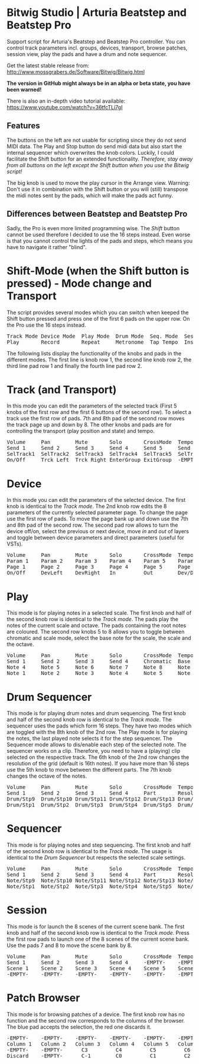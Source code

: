 # Bitwig Studio | Arturia Beatstep and Beatstep Pro

Support script for Arturia's Beatstep and Beatstep Pro controller. You can control track parameters incl. groups, devices, transport, browse patches, session view, play the pads and have a drum and note sequencer.

Get the latest stable release from: http://www.mossgrabers.de/Software/Bitwig/Bitwig.html

**The version in GitHub might always be in an alpha or beta state, you have been warned!**

There is also an in-depth video tutorial available: https://www.youtube.com/watch?v=36tfcTLi7gI

## Features

The buttons on the left are not usable for scripting since they do not send MIDI data. 
The Play and Stop button do send midi data but also start the internal sequencer which overwrites the knob colors.
Luckily, I could facilitate the Shift button for an extended functionality.
*Therefore, stay away from all buttons on the left except the Shift button when you use the Bitwig script!*

The big knob is used to move the play cursor in the Arrange view.
Warning: Don't use it in combination with the Shift button or you will (still) transpose the midi notes sent by the pads, which will make the pads act funny.


## Differences between Beatstep and Beatstep Pro

Sadly, the Pro is even more limited programming wise. The _Shift_ button cannot be used therefore I decided to use the 16 steps instead.
Even worse is that you cannot control the lights of the pads and steps, which means you have to navigate it rather "blind".


Shift-Mode (when the Shift button is pressed) - Mode change and Transport
=========================================================================

The script provides several modes which you can switch when keeped the Shift button pressed and press one of the first 6 pads on the upper row.
On the Pro use the 16 steps instead.


<pre>Track Mode Device Mode  Play Mode  Drum Mode  Seq. Mode  Session Mode        -EMPTY-            Open VST
Play       Record       Repeat     Metronome  Tap Tempo  Insert Dev. Before  Insert Dev. After  Browser</pre>


The following lists display the functionality of the knobs and pads in the different modes. 
The first line is knob row 1, the second line knob row 2, the third line pad row 1 and finally the fourth line pad row 2.


Track (and Transport)
=====================

In this mode you can edit the parameters of the selected track (First 5 knobs of the first row 
and the first 6 buttons of the second row). To select a track use the first row of pads. 
7th and 8th pad of the second row moves the track page up and down by 8.
The other knobs and pads are for controlling the transport (play position and state) and tempo.

<pre>Volume     Pan        Mute       Solo       CrossMode  Tempo      PlayCursr  MasterVol
Send 1     Send 2     Send 3     Send 4     Send 5     Send 6     -EMPTY-    Crossfade
SelTrack1  SelTrack2  SelTrack3  SelTrack4  SelTrack5  SelTrack6  SelTrack7  SelTrack8
On/Off     Trck Left  Trck Right EnterGroup ExitGroup  -EMPTY-    Bank Down  Bank Up</pre>

                                                                             
Device                                                                       
======

In this mode you can edit the parameters of the selected device. 
The first knob is identical to the *Track mode*.
The 2nd knob row edits the 8 parameters of the currently selected parameter page. 
To change the page use the first row of pads.
To move the page bank up and down use the 7th and 8th pad of the second row.
The second pad row allows to turn the device off/on, select the previous or next device,
move *in* and *out* of layers and toggle between device parameters and direct parameters (useful for VSTs).

<pre>Volume     Pan        Mute       Solo       CrossMode  Tempo      PlayCursr  MasterVol
Param 1    Param 2    Param 3    Param 4    Param 5    Param 6    Param 7    Param 8
Page 1     Page 2     Page 3     Page 4     Page 5     Page 6     Page 7     Page 8
On/Off     DevLeft    DevRight   In         Out        Dev/Dirct  PageBnkDn  PageBnkUp</pre>


Play                                                                         
====

This mode is for playing notes in a selected scale. The first knob and half of the second knob row is 
identical to the *Track mode*. The pads play the notes of the current scale and octave. The pads containing the root 
notes are coloured. The second row knobs 5 to 8 allows you to toggle between chromatic and scale mode, 
select the base note for the scale, the scale and the octave.

<pre>Volume     Pan        Mute       Solo       CrossMode  Tempo      PlayCursr  MasterVol
Send 1     Send 2     Send 3     Send 4     Chromatic  Base Note  Scale      Octave
Note 4     Note 5     Note 6     Note 7     Note 8     Note 9     Note 10    Note 11
Note 1     Note 2     Note 3     Note 4     Note 5     Note 6     Note 7     Note 8</pre>


Drum Sequencer
==============

This mode is for playing drum notes and drum sequencing. The first knob and half of the second 
knob row is identical to the *Track mode*.
The sequencer uses the pads which form 16 steps. They have two modes which are toggled with 
the 8th knob of the 2nd row. The Play mode is for playing the notes, the last played note 
selects it for the step sequencer. The Sequencer mode allows to dis/enable each step of the 
selected note.
The sequencer works on a clip. Therefore, you need to have a (playing) clip selected on the 
respective track.
The 6th knob of the 2nd row changes the resolution of the grid (default is 16th notes). If
you have more than 16 steps use the 5th knob to move between the different parts.
The 7th knob changes the octave of the notes.

<pre>Volume     Pan        Mute       Solo       CrossMode  Tempo      PlayCursr  MasterVol
Send 1     Send 2     Send 3     Send 4     Part       Resolution Up/Down    Play/Seq
Drum/Stp9  Drum/Stp10 Drum/Stp11 Drum/Stp12 Drum/Stp13 Drum/Stp14 Drum/Stp15 Drum/Stp16
Drum/Stp1  Drum/Stp2  Drum/Stp3  Drum/Stp4  Drum/Stp5  Drum/Stp6  Drum/Stp7  Drum/Stp8</pre>


Sequencer
=========

This mode is for playing notes and step sequencing. The first knob and half of the second 
knob row is identical to the *Track mode*.
The usage is identical to the *Drum Sequencer* but respects the selected scale settings.

<pre>Volume     Pan        Mute       Solo       CrossMode  Tempo      PlayCursr  MasterVol
Send 1     Send 2     Send 3     Send 4     Part       Resolution Up/Down    Play/Seq
Note/Stp9  Note/Stp10 Note/Stp11 Note/Stp12 Note/Stp13 Note/Stp14 Note/Stp15 Note/Stp16
Note/Stp1  Note/Stp2  Note/Stp3  Note/Stp4  Note/Stp5  Note/Stp6  Note/Stp7  Note/Stp8</pre>


Session
=======

This mode is for launch the 8 scenes of the current scene bank. The first knob and half of the second 
knob row is identical to the *Track mode*.
Press the first row pads to launch one of the 8 scenes of the current scene bank. Use 
the pads 7 and 8 to move the scene bank by 8.

<pre>Volume     Pan        Mute       Solo       CrossMode  Tempo      PlayCursr  MasterVol
Send 1     Send 2     Send 3     Send 4     -EMPTY-    -EMPTY-    -EMPTY-    -EMPTY-
Scene 1    Scene 2    Scene 3    Scene 4    Scene 5    Scene 6    Scene 7    Scene 8
-EMPTY-    -EMPTY-    -EMPTY-    -EMPTY-    -EMPTY-    -EMPTY-    SBankDown  SBankUp</pre>


Patch Browser
=============

This mode is for browsing patches of a device. The first knob row has no function and the second row corresponds to the columns of the browser. The blue pad accepts the selection, the red one discards it.

<pre>-EMPTY-    -EMPTY-    -EMPTY-    -EMPTY-    -EMPTY-    -EMPTY-    -EMPTY-    -EMPTY-
Column 1   Column 2   Column 3   Column 4   Column 5   Column 6   -EMPTY-    Patch
-EMPTY-    -EMPTY-      C3         C4         C5         C6       -EMPTY-    -EMPTY-
Discard    -EMPTY-      C-1        C0         C1         C2       -EMPTY-    Accept</pre>
